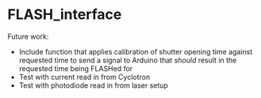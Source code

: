 # FLASH_interface


Future work:
- Include function that applies calibration of shutter opening time against requested time to send a signal to Arduino that *should* result in the requested time being FLASHed for
- Test with current read in from Cyclotron
- Test with photodiode read in from laser setup
